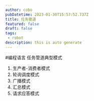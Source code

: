 ```yaml
---
author: cobo
pubDatetime: 2023-01-30T15:57:52.737Z
title: 任务管道
featured: false
draft: false
tags:
 - robot
description: this is auto generate
---
```

#编程语言
任务管道典型模式
1. 生产者-消费者模式
2. 轮询调度模式
3. 广播模式
4. 汇总模式
5. 请求应答模式

